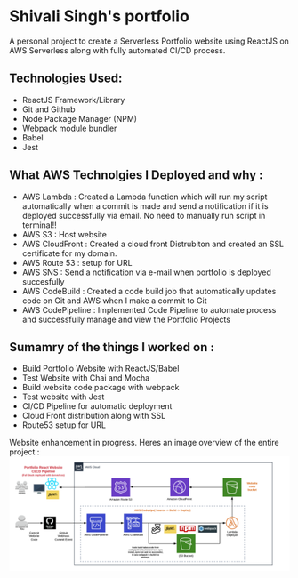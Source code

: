 # Shivali Singh's portfolio
 A personal project to create a Serverless Portfolio website using ReactJS on AWS Serverless along with fully automated CI/CD process.

## Technologies Used:

* ReactJS Framework/Library
* Git and Github
* Node Package Manager (NPM)
* Webpack module bundler
* Babel
* Jest

## What AWS Technolgies I Deployed and why :

*  AWS Lambda : Created a Lambda function which will run my script automatically when a commit is made and send a notification if it is  deployed successfully via email. No need to manually run script in terminal!! 
* AWS S3 : Host website
* AWS CloudFront : Created a cloud front Distrubiton and created an SSL certificate for my domain.
* AWS Route 53 : setup for URL
* AWS SNS : Send a notification via e-mail when portfolio is deployed succesfully
* AWS CodeBuild : Created a code build job that automatically updates code on Git and AWS when I make a commit to Git
* AWS CodePipeline : Implemented Code Pipeline to automate process and successfully manage and view the Portfolio Projects

## Sumamry of the things I worked on :

* Build Portfolio Website with ReactJS/Babel
* Test Website with Chai and Mocha
* Build website code package with webpack
* Test website with Jest
* CI/CD Pipeline for automatic deployment
* Cloud Front distribution along with SSL
* Route53 setup for URL


Website enhancement in progress.
 Heres an image overview of the entire project :
![Info](/images/MyPortfolio-Architecture.png)

